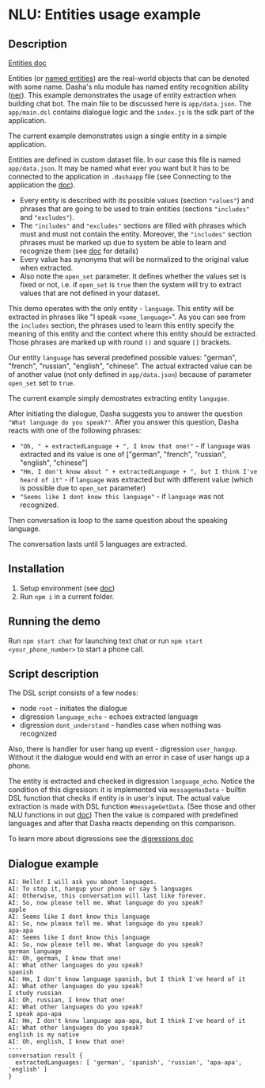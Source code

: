 # NLU: Entities usage example

## Description

[Entities doc](https://docs.dasha.ai/en-us/default/natural-language-understanding/custom-entities)

Entities (or [named entities](https://en.wikipedia.org/wiki/Named_entity)) are the real-world objects that can be denoted with some name. 
Dasha's nlu module has named entity recognition ability ([ner](https://en.wikipedia.org/wiki/Named-entity_recognition)). 
This example demonstrates the usage of entity extraction when building chat bot. 
The main file to be discussed here is `app/data.json`. The `app/main.dsl` contains dialogue logic and the `index.js` is the sdk part of the application.

The current example demonstrates usign a single entity in a simple application.

Entities are defined in custom dataset file.
In our case this file is named `app/data.json`. It may be named what ever you want but it has to be connected to the application in `.dashaapp` file (see Connecting to the application the [doc](https://docs.dasha.ai/en-us/default/natural-language-understanding/connecting-to-the-application)).
- Every entity is described with its possible values (section `"values"`) and phrases that are going to be used to train entities (sections `"includes"` and `"excludes"`).
- The `"includes"` and `"excludes"` sections are filled with phrases which must and must not contain the entity. Moreover, the `"includes"` section phrases must be marked up due to system be able to learn and recognize them (see [doc](https://docs.dasha.ai/en-us/default/natural-language-understanding/custom-entities) for details)
- Every value has synonyms that will be normalized to the original value when extracted.
- Also note the `open_set` parameter. It defines whether the values set is fixed or not, i.e. if `open_set` is `true` then the system will try to extract values that are not defined in your dataset.

This demo operates with the only entity - `language`.
This entity will be extracted in phrases like "I speak `<some_language>`".
As you can see from the `includes` section, the phrases used to learn this entity specify the meaning of this entity and the context where this entity should be extracted.
Those phrases are marked up with round `()` and square `[]` brackets.

Our entity `language` has several predefined possible values: "german", "french", "russian", "english", "chinese".
The actual extracted value can be of another value (not only defined in `app/data.json`) because of parameter `open_set` set to `true`.

The current example simply demostrates extracting entity `langugae`.

After initiating the dialogue, Dasha suggests you to answer the question `"What language do you speak?"`.
After you answer this question, Dasha reacts with one of the following phrases:
- `"Oh, " + extractedLanguage + ", I know that one!"` - if `language` was extracted and its value is one of ["german", "french", "russian", "english", "chinese"]
- `"Hm, I don't know about " + extractedLanguage + ", but I think I've heard of it"` - if `language` was extracted but with different value (which is possible due to `open_set` parameter)
- `"Seems like I dont know this language"` - if `language` was not recognized.

Then conversation is loop to the same question about the speaking language.

The conversation lasts until 5 languages are extracted.

## Installation

1. Setup environment (see [doc](https://docs.dasha.ai/en-us/default/setup-enviroment/))
1. Run `npm i` in a current folder.

## Running the demo

Run `npm start chat` for launching text chat or run `npm start <your_phone_number>` to start a phone call.

## Script description

The DSL script consists of a few nodes:
- node `root` - initiates the dialogue
- digression `language_echo` - echoes extracted language
- digression `dont_understand` - handles case when nothing was recognized

Also, there is handler for user hang up event - digression `user_hangup`. 
Without it the dialogue would end with an error in case of user hangs up a phone.

The entity is extracted and checked in digression `language_echo`.
Notice the condition of this digresison: it is implemented via `messageHasData` - builtin DSL function that checks if entity is in user's input.
The actual value extraction is made with DSL function `#messageGetData`.
(See those and other NLU functions in out [doc](https://docs.dasha.ai/en-us/default/dasha-script-language/built-in-functions#nlu-control))
Then the value is compared with predefined languages and after that Dasha reacts depending on this comparison.

To learn more about digressions see the [digressions doc](https://docs.dasha.ai/en-us/default/dasha-script-language/program-structure#digression)

## Dialogue example

```
AI: Hello! I will ask you about languages.
AI: To stop it, hangup your phone or say 5 languages
AI: Otherwise, this conversation will last like forever.
AI: So, now please tell me. What language do you speak?
apple
AI: Seems like I dont know this language
AI: So, now please tell me. What language do you speak?
apa-apa
AI: Seems like I dont know this language
AI: So, now please tell me. What language do you speak?
german language
AI: Oh, german, I know that one!
AI: What other languages do you speak?
spanish
AI: Hm, I don't know language spanish, but I think I've heard of it
AI: What other languages do you speak?
I study russian
AI: Oh, russian, I know that one!
AI: What other languages do you speak?
I speak apa-apa
AI: Hm, I don't know language apa-apa, but I think I've heard of it
AI: What other languages do you speak?
english is my native
AI: Oh, english, I know that one!
----
conversation result {
  extractedLanguages: [ 'german', 'spanish', 'russian', 'apa-apa', 'english' ]
}
```